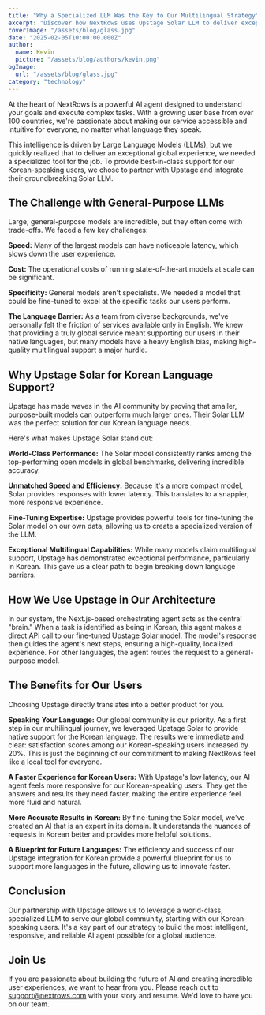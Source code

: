 ```yaml
---
title: "Why a Specialized LLM Was the Key to Our Multilingual Strategy"
excerpt: "Discover how NextRows uses Upstage Solar LLM to deliver exceptional Korean language support, improving user satisfaction by 20% while maintaining speed and accuracy."
coverImage: "/assets/blog/glass.jpg"
date: "2025-02-05T10:00:00.000Z"
author:
  name: Kevin
  picture: "/assets/blog/authors/kevin.png"
ogImage:
  url: "/assets/blog/glass.jpg"
category: "technology"
---
```


At the heart of NextRows is a powerful AI agent designed to understand your goals and execute complex tasks. With a growing user base from over 100 countries, we're passionate about making our service accessible and intuitive for everyone, no matter what language they speak.

This intelligence is driven by Large Language Models (LLMs), but we quickly realized that to deliver an exceptional global experience, we needed a specialized tool for the job. To provide best-in-class support for our Korean-speaking users, we chose to partner with Upstage and integrate their groundbreaking Solar LLM.

## The Challenge with General-Purpose LLMs

Large, general-purpose models are incredible, but they often come with trade-offs. We faced a few key challenges:

**Speed:** Many of the largest models can have noticeable latency, which slows down the user experience.

**Cost:** The operational costs of running state-of-the-art models at scale can be significant.

**Specificity:** General models aren't specialists. We needed a model that could be fine-tuned to excel at the specific tasks our users perform.

**The Language Barrier:** As a team from diverse backgrounds, we've personally felt the friction of services available only in English. We knew that providing a truly global service meant supporting our users in their native languages, but many models have a heavy English bias, making high-quality multilingual support a major hurdle.

## Why Upstage Solar for Korean Language Support?

Upstage has made waves in the AI community by proving that smaller, purpose-built models can outperform much larger ones. Their Solar LLM was the perfect solution for our Korean language needs.

Here's what makes Upstage Solar stand out:

**World-Class Performance:** The Solar model consistently ranks among the top-performing open models in global benchmarks, delivering incredible accuracy.

**Unmatched Speed and Efficiency:** Because it's a more compact model, Solar provides responses with lower latency. This translates to a snappier, more responsive experience.

**Fine-Tuning Expertise:** Upstage provides powerful tools for fine-tuning the Solar model on our own data, allowing us to create a specialized version of the LLM.

**Exceptional Multilingual Capabilities:** While many models claim multilingual support, Upstage has demonstrated exceptional performance, particularly in Korean. This gave us a clear path to begin breaking down language barriers.

## How We Use Upstage in Our Architecture

In our system, the Next.js-based orchestrating agent acts as the central "brain." When a task is identified as being in Korean, this agent makes a direct API call to our fine-tuned Upstage Solar model. The model's response then guides the agent's next steps, ensuring a high-quality, localized experience. For other languages, the agent routes the request to a general-purpose model.

## The Benefits for Our Users

Choosing Upstage directly translates into a better product for you.

**Speaking Your Language:** Our global community is our priority. As a first step in our multilingual journey, we leveraged Upstage Solar to provide native support for the Korean language. The results were immediate and clear: satisfaction scores among our Korean-speaking users increased by 20%. This is just the beginning of our commitment to making NextRows feel like a local tool for everyone.

**A Faster Experience for Korean Users:** With Upstage's low latency, our AI agent feels more responsive for our Korean-speaking users. They get the answers and results they need faster, making the entire experience feel more fluid and natural.

**More Accurate Results in Korean:** By fine-tuning the Solar model, we've created an AI that is an expert in its domain. It understands the nuances of requests in Korean better and provides more helpful solutions.

**A Blueprint for Future Languages:** The efficiency and success of our Upstage integration for Korean provide a powerful blueprint for us to support more languages in the future, allowing us to innovate faster.

## Conclusion

Our partnership with Upstage allows us to leverage a world-class, specialized LLM to serve our global community, starting with our Korean-speaking users. It's a key part of our strategy to build the most intelligent, responsive, and reliable AI agent possible for a global audience.

## Join Us

If you are passionate about building the future of AI and creating incredible user experiences, we want to hear from you. Please reach out to support@nextrows.com with your story and resume. We'd love to have you on our team.